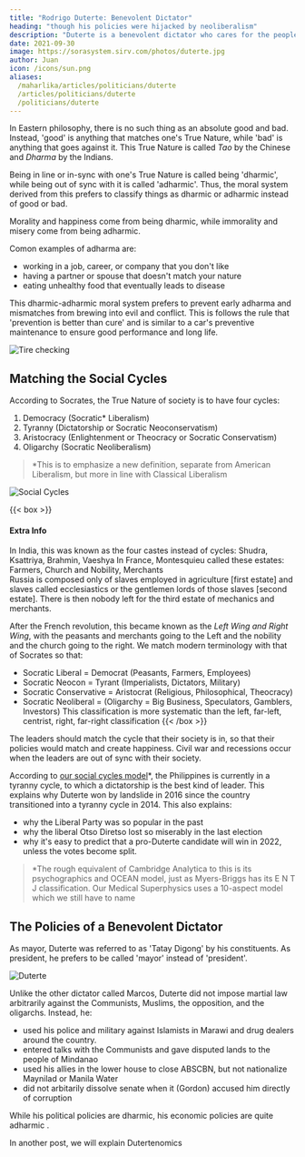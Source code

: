 ```yaml
---
title: "Rodrigo Duterte: Benevolent Dictator"
heading: "though his policies were hijacked by neoliberalism"
description: "Duterte is a benevolent dictator who cares for the people. Unfortunately, he seems helpless against the neoliberals in government."
date: 2021-09-30
image: https://sorasystem.sirv.com/photos/duterte.jpg
author: Juan
icon: /icons/sun.png
aliases:
  /maharlika/articles/politicians/duterte
  /articles/politicians/duterte
  /politicians/duterte
---
```



In Eastern philosophy, there is no such thing as an absolute good and bad. Instead, 'good' is anything that matches one's True Nature, while 'bad' is anything that goes against it. This True Nature is called *Tao* by the Chinese and *Dharma* by the Indians. 

Being in line or in-sync with one's True Nature is called being 'dharmic', while being out of sync with it is called 'adharmic'. Thus, the moral system derived from this prefers to classify things as dharmic or adharmic instead of good or bad.

Morality and happiness come from being dharmic, while immorality and misery come from being adharmic.

Comon examples of adharma are:
- working in a job, career, or company that you don't like
- having a partner or spouse that doesn't match your nature
- eating unhealthy food that eventually leads to disease

This dharmic-adharmic moral system prefers to prevent early adharma and mismatches from brewing into evil and conflict. This is follows the rule that 'prevention is better than cure' and is similar to a car's preventive maintenance to ensure good performance and long life. 

![Tire checking](https://sorasystem.sirv.com/photos/tire.jpg)


## Matching the Social Cycles

According to Socrates, the True Nature of society is to have four cycles:

1. Democracy (Socratic* Liberalism)
2. Tyranny (Dictatorship or Socratic Neoconservatism)
3. Aristocracy (Enlightenment or Theocracy or Socratic Conservatism)
4. Oligarchy (Socratic Neoliberalism)

> *This is to emphasize a new definition, separate from American Liberalism, but more in line with Classical Liberalism


![Social Cycles](https://sorasystem.sirv.com/graphics/4cycles.png)


{{< box >}}
<h4>Extra Info</h4>
In India, this was known as the four castes instead of cycles: Shudra, Ksattriya, Brahmin, Vaeshya
In France, Montesquieu called these estates: Farmers, Church and Nobility, Merchants

<div class="squote mont" data-sal="slide-right">
Russia is composed only of slaves employed in agriculture [first estate] and slaves called ecclesiastics or the gentlemen lords of those slaves [second estate]. There is then nobody left for the third estate of mechanics and merchants.
</div>



After the French revolution, this became known as the <i>Left Wing and Right Wing</i>, with the peasants and merchants going to the Left and the nobility and the church going to the right. We match modern terminology with that of Socrates so that:
- Socratic Liberal = Democrat (Peasants, Farmers, Employees)
- Socratic Neocon = Tyrant (Imperialists, Dictators, Military)
- Socratic Conservative = Aristocrat (Religious, Philosophical, Theocracy)
- Socratic Neoliberal = (Oligarchy = Big Business, Speculators, Gamblers, Investors)
This classification is more systematic than the left, far-left, centrist, right, far-right classification
{{< /box >}}



The leaders should match the cycle that their society is in, so that their policies would match and create happiness. Civil war and recessions occur when the leaders are out of sync with their society. 

According to [our social cycles model](https://superphysics.org/social/supersociology/principles/law-social-cycles)*, the Philippines is currently in a tyranny cycle, to which a dictatorship is the best kind of leader. This explains why Duterte won by landslide in 2016 since the country transitioned into a tyranny cycle in 2014. This also explains:
- why the Liberal Party was so popular in the past
- why the liberal Otso Diretso lost so miserably in the last election
- why it's easy to predict that a pro-Duterte candidate will win in 2022, unless the votes become split. 

> *The rough equivalent of Cambridge Analytica to this is its psychographics and OCEAN model, just as Myers-Briggs has its E N T J classification. Our Medical Superphysics uses a 10-aspect model which we still have to name



## The Policies of a Benevolent Dictator

As mayor, Duterte was referred to as 'Tatay Digong' by his constituents. As president, he prefers to be called 'mayor' instead of 'president'.

![Duterte](https://sorasystem.sirv.com/avatars/duterte.jpg)

Unlike the other dictator called Marcos, Duterte did not impose martial law arbitrarily against the Communists, Muslims, the opposition, and the oligarchs. Instead, he:
- used his police and military against Islamists in Marawi and drug dealers around the country.
- entered talks with the Communists and gave disputed lands to the people of Mindanao 
- used his allies in the lower house to close ABSCBN, but not nationalize Maynilad or Manila Water
- did not arbitarily dissolve senate when it (Gordon) accused him directly of corruption

While his political policies are dharmic, his economic policies are quite adharmic <!--  and are somewhat troubling -->.

In another post, we will explain Dutertenomics
<!-- The True Nature  of everyone and everything is different.  -->

